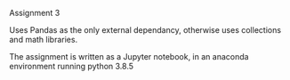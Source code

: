 Assignment 3

Uses Pandas as the only external dependancy, otherwise uses collections and math libraries. 

The assignment is written as a Jupyter notebook, in an anaconda environment running python 3.8.5







